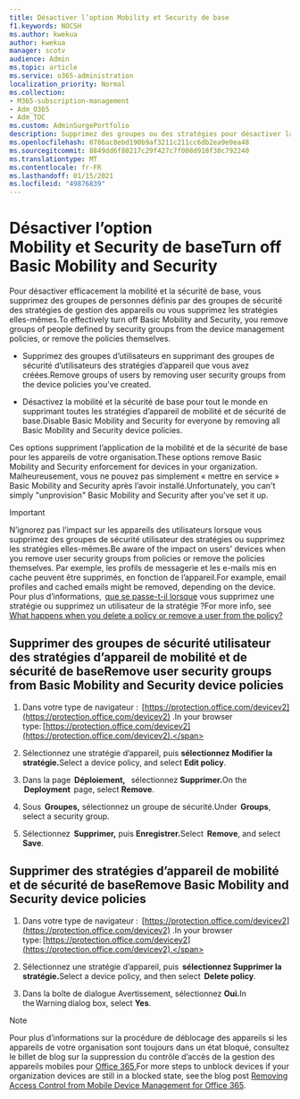 ```yaml
---
title: Désactiver l’option Mobility et Security de base
f1.keywords: NOCSH
ms.author: kwekua
author: kwekua
manager: scotv
audience: Admin
ms.topic: article
ms.service: o365-administration
localization_priority: Normal
ms.collection:
- M365-subscription-management
- Adm_O365
- Adm_TOC
ms.custom: AdminSurgePortfolio
description: Supprimez des groupes ou des stratégies pour désactiver la mobilité et la sécurité de base.
ms.openlocfilehash: 0786ac8ebd190b9af3211c211cc6db2ea9e0ea48
ms.sourcegitcommit: 8849dd6f80217c29f427c7f008d918f30c792240
ms.translationtype: MT
ms.contentlocale: fr-FR
ms.lasthandoff: 01/15/2021
ms.locfileid: "49876839"
---
```

# <a name="turn-off-basic-mobility-and-security"></a><span data-ttu-id="85289-103">Désactiver l’option Mobility et Security de base</span><span class="sxs-lookup"><span data-stu-id="85289-103">Turn off Basic Mobility and Security</span></span>

<span data-ttu-id="85289-104">Pour désactiver efficacement la mobilité et la sécurité de base, vous supprimez des groupes de personnes définis par des groupes de sécurité des stratégies de gestion des appareils ou vous supprimez les stratégies elles-mêmes.</span><span class="sxs-lookup"><span data-stu-id="85289-104">To effectively turn off Basic Mobility and Security, you remove groups of people defined by security groups from the device management policies, or remove the policies themselves.</span></span>

- <span data-ttu-id="85289-105">Supprimez des groupes d’utilisateurs en supprimant des groupes de sécurité d’utilisateurs des stratégies d’appareil que vous avez créées.</span><span class="sxs-lookup"><span data-stu-id="85289-105">Remove groups of users by removing user security groups from the device policies you've created.</span></span>

- <span data-ttu-id="85289-106">Désactivez la mobilité et la sécurité de base pour tout le monde en supprimant toutes les stratégies d’appareil de mobilité et de sécurité de base.</span><span class="sxs-lookup"><span data-stu-id="85289-106">Disable Basic Mobility and Security for everyone by removing all Basic Mobility and Security device policies.</span></span>

<span data-ttu-id="85289-107">Ces options suppriment l’application de la mobilité et de la sécurité de base pour les appareils de votre organisation.</span><span class="sxs-lookup"><span data-stu-id="85289-107">These options remove Basic Mobility and Security enforcement for devices in your organization.</span></span> <span data-ttu-id="85289-108">Malheureusement, vous ne pouvez pas simplement « mettre en service » Basic Mobility and Security après l’avoir installé.</span><span class="sxs-lookup"><span data-stu-id="85289-108">Unfortunately, you can't simply "unprovision" Basic Mobility and Security after you've set it up.</span></span> 

>[!IMPORTANT]
><span data-ttu-id="85289-109">N’ignorez pas l’impact sur les appareils des utilisateurs lorsque vous supprimez des groupes de sécurité utilisateur des stratégies ou supprimez les stratégies elles-mêmes.</span><span class="sxs-lookup"><span data-stu-id="85289-109">Be aware of the impact on users' devices when you remove user security groups from policies or remove the policies themselves.</span></span> <span data-ttu-id="85289-110">Par exemple, les profils de messagerie et les e-mails mis en cache peuvent être supprimés, en fonction de l’appareil.</span><span class="sxs-lookup"><span data-stu-id="85289-110">For example, email profiles and cached emails might be removed, depending on the device.</span></span> <span data-ttu-id="85289-111">Pour plus d’informations,  [que se passe-t-il lorsque](https://support.microsoft.com/office/create-device-security-policies-in-basic-mobility-and-security-d310f556-8bfb-497b-9bd7-fe3c36ea2fd6#bkmk_changeimpact) vous supprimez une stratégie ou supprimez un utilisateur de la stratégie ?</span><span class="sxs-lookup"><span data-stu-id="85289-111">For more info, see  [What happens when you delete a policy or remove a user from the policy?](https://support.microsoft.com/office/create-device-security-policies-in-basic-mobility-and-security-d310f556-8bfb-497b-9bd7-fe3c36ea2fd6#bkmk_changeimpact)</span></span>

## <a name="remove-user-security-groups-from-basic-mobility-and-security-device-policies"></a><span data-ttu-id="85289-112">Supprimer des groupes de sécurité utilisateur des stratégies d’appareil de mobilité et de sécurité de base</span><span class="sxs-lookup"><span data-stu-id="85289-112">Remove user security groups from Basic Mobility and Security device policies</span></span>

1. <span data-ttu-id="85289-113">Dans votre type de navigateur :  [https://protection.office.com/devicev2](https://protection.office.com/devicev2) .</span><span class="sxs-lookup"><span data-stu-id="85289-113">In your browser type: [https://protection.office.com/devicev2](https://protection.office.com/devicev2).</span></span>

2. <span data-ttu-id="85289-114">Sélectionnez une stratégie d’appareil, puis **sélectionnez Modifier la stratégie.**</span><span class="sxs-lookup"><span data-stu-id="85289-114">Select a device policy, and select **Edit policy**.</span></span> 

3. <span data-ttu-id="85289-115">Dans la page  **Déploiement,**   sélectionnez **Supprimer.**</span><span class="sxs-lookup"><span data-stu-id="85289-115">On the  **Deployment**  page, select **Remove**.</span></span>

4. <span data-ttu-id="85289-116">Sous  **Groupes,** sélectionnez un groupe de sécurité.</span><span class="sxs-lookup"><span data-stu-id="85289-116">Under  **Groups**, select a security group.</span></span>

5. <span data-ttu-id="85289-117">Sélectionnez  **Supprimer,** puis **Enregistrer.**</span><span class="sxs-lookup"><span data-stu-id="85289-117">Select  **Remove**, and select **Save**.</span></span>

## <a name="remove-basic-mobility-and-security-device-policies"></a><span data-ttu-id="85289-118">Supprimer des stratégies d’appareil de mobilité et de sécurité de base</span><span class="sxs-lookup"><span data-stu-id="85289-118">Remove Basic Mobility and Security device policies</span></span>

1.  <span data-ttu-id="85289-119">Dans votre type de navigateur :  [https://protection.office.com/devicev2](https://protection.office.com/devicev2) .</span><span class="sxs-lookup"><span data-stu-id="85289-119">In your browser type: [https://protection.office.com/devicev2](https://protection.office.com/devicev2).</span></span> 

2.  <span data-ttu-id="85289-120">Sélectionnez une stratégie d’appareil, puis  **sélectionnez Supprimer la stratégie.**</span><span class="sxs-lookup"><span data-stu-id="85289-120">Select a device policy, and then select  **Delete policy**.</span></span>
    
3.  <span data-ttu-id="85289-121">Dans la boîte de dialogue Avertissement, sélectionnez **Oui.**</span><span class="sxs-lookup"><span data-stu-id="85289-121">In the Warning dialog box, select **Yes**.</span></span>

>[!NOTE]
><span data-ttu-id="85289-122">Pour plus d’informations sur la procédure de déblocage des appareils si les appareils de votre organisation sont toujours dans un état bloqué, consultez le billet de blog sur la suppression du contrôle d’accès de la gestion des appareils mobiles pour [Office 365.](https://techcommunity.microsoft.com/t5/Intune-Customer-Success/Removing-Access-Control-from-Mobile-Device-Management-for-Office/ba-p/279934)</span><span class="sxs-lookup"><span data-stu-id="85289-122">For more steps to unblock devices if your organization devices are still in a blocked state,  see the blog post [Removing Access Control from Mobile Device Management for Office 365](https://techcommunity.microsoft.com/t5/Intune-Customer-Success/Removing-Access-Control-from-Mobile-Device-Management-for-Office/ba-p/279934).</span></span>
